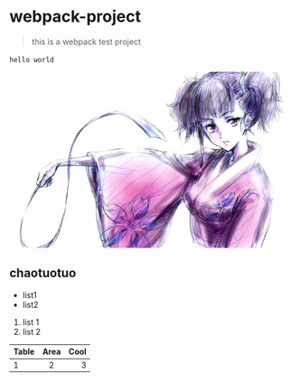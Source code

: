 # webpack-project

>this is a webpack test project

`hello world`

![](https://github.com/chaotuotuo/webpack-project/blob/master/src/images/1.jpg)

## chaotuotuo

- list1
- list2

1. list 1
2. list 2

| Table | Area | Cool |
|-------|:----:|-----:|
| 1     | 2    | 3    |
